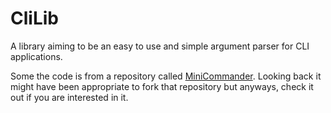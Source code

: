 # CliLib
A library aiming to be an easy to use and simple argument parser for CLI applications.

Some the code is from a repository called [MiniCommander](https://github.com/MichaelGrupp/MiniCommander). Looking back it might have been appropriate to fork that repository but anyways, check it out if you are interested in it.